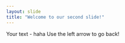 ```yaml
---
layout: slide
title: "Welcome to our second slide!"
---
```

Your text - haha
Use the left arrow to go back!
 


